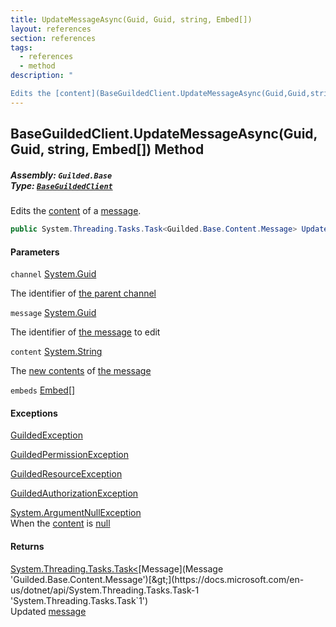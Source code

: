 ```yaml
---
title: UpdateMessageAsync(Guid, Guid, string, Embed[])
layout: references
section: references
tags:
  - references
  - method
description: "

Edits the [content](BaseGuildedClient.UpdateMessageAsync(Guid,Guid,string,Embed[])#Guilded.Base.BaseGuildedClient.UpdateMessageAsync(Guid,Guid,string,Guilded.Base.Embeds.Embed[]).content 'Guilded.Base.BaseGuildedClient.UpdateMessageAsync(Guid, Guid, string, Guilded.Base.Embeds.Embed[]).content') of a [message](BaseGuildedClient.UpdateMessageAsync(Guid,Guid,string,Embed[])#Guilded.Base.BaseGuildedClient.UpdateMessageAsync(Guid,Guid,string,Guilded.Base.Embeds.Embed[]).message 'Guilded.Base.BaseGuildedClient.UpdateMessageAsync(Guid, Guid, string, Guilded.Base.Embeds.Embed[]).message')."
---
```


## BaseGuildedClient.UpdateMessageAsync(Guid, Guid, string, Embed[]) Method
##### **Assembly:** `Guilded.Base`<br/>**Type:** [`BaseGuildedClient`](BaseGuildedClient 'Guilded.Base.BaseGuildedClient')

Edits the [content](BaseGuildedClient.UpdateMessageAsync(Guid,Guid,string,Embed[])#Guilded.Base.BaseGuildedClient.UpdateMessageAsync(Guid,Guid,string,Guilded.Base.Embeds.Embed[]).content 'Guilded.Base.BaseGuildedClient.UpdateMessageAsync(Guid, Guid, string, Guilded.Base.Embeds.Embed[]).content') of a [message](BaseGuildedClient.UpdateMessageAsync(Guid,Guid,string,Embed[])#Guilded.Base.BaseGuildedClient.UpdateMessageAsync(Guid,Guid,string,Guilded.Base.Embeds.Embed[]).message 'Guilded.Base.BaseGuildedClient.UpdateMessageAsync(Guid, Guid, string, Guilded.Base.Embeds.Embed[]).message').

```csharp
public System.Threading.Tasks.Task<Guilded.Base.Content.Message> UpdateMessageAsync(Guid channel, Guid message, string content, params Guilded.Base.Embeds.Embed[] embeds);
```
#### Parameters

<a name='Guilded.Base.BaseGuildedClient.UpdateMessageAsync(Guid,Guid,string,Guilded.Base.Embeds.Embed[]).channel'></a>

`channel` [System.Guid](https://docs.microsoft.com/en-us/dotnet/api/System.Guid 'System.Guid')

The identifier of [the parent channel](ServerChannel 'Guilded.Base.Servers.ServerChannel')

<a name='Guilded.Base.BaseGuildedClient.UpdateMessageAsync(Guid,Guid,string,Guilded.Base.Embeds.Embed[]).message'></a>

`message` [System.Guid](https://docs.microsoft.com/en-us/dotnet/api/System.Guid 'System.Guid')

The identifier of [the message](Message 'Guilded.Base.Content.Message') to edit

<a name='Guilded.Base.BaseGuildedClient.UpdateMessageAsync(Guid,Guid,string,Guilded.Base.Embeds.Embed[]).content'></a>

`content` [System.String](https://docs.microsoft.com/en-us/dotnet/api/System.String 'System.String')

The [new contents](MessageContent 'Guilded.Base.Content.MessageContent') of [the message](Message 'Guilded.Base.Content.Message')

<a name='Guilded.Base.BaseGuildedClient.UpdateMessageAsync(Guid,Guid,string,Guilded.Base.Embeds.Embed[]).embeds'></a>

`embeds` [Embed](Embed 'Guilded.Base.Embeds.Embed')[[]](https://docs.microsoft.com/en-us/dotnet/api/System.Array 'System.Array')

#### Exceptions

[GuildedException](GuildedException 'Guilded.Base.GuildedException')

[GuildedPermissionException](GuildedPermissionException 'Guilded.Base.GuildedPermissionException')

[GuildedResourceException](GuildedResourceException 'Guilded.Base.GuildedResourceException')

[GuildedAuthorizationException](GuildedAuthorizationException 'Guilded.Base.GuildedAuthorizationException')

[System.ArgumentNullException](https://docs.microsoft.com/en-us/dotnet/api/System.ArgumentNullException 'System.ArgumentNullException')  
When the [content](BaseGuildedClient.UpdateMessageAsync(Guid,Guid,string,Embed[])#Guilded.Base.BaseGuildedClient.UpdateMessageAsync(Guid,Guid,string,Guilded.Base.Embeds.Embed[]).content 'Guilded.Base.BaseGuildedClient.UpdateMessageAsync(Guid, Guid, string, Guilded.Base.Embeds.Embed[]).content') is [null](https://docs.microsoft.com/en-us/dotnet/csharp/language-reference/keywords/null 'https://docs.microsoft.com/en-us/dotnet/csharp/language-reference/keywords/null')

#### Returns
[System.Threading.Tasks.Task&lt;](https://docs.microsoft.com/en-us/dotnet/api/System.Threading.Tasks.Task-1 'System.Threading.Tasks.Task`1')[Message](Message 'Guilded.Base.Content.Message')[&gt;](https://docs.microsoft.com/en-us/dotnet/api/System.Threading.Tasks.Task-1 'System.Threading.Tasks.Task`1')  
Updated [message](BaseGuildedClient.UpdateMessageAsync(Guid,Guid,string,Embed[])#Guilded.Base.BaseGuildedClient.UpdateMessageAsync(Guid,Guid,string,Guilded.Base.Embeds.Embed[]).message 'Guilded.Base.BaseGuildedClient.UpdateMessageAsync(Guid, Guid, string, Guilded.Base.Embeds.Embed[]).message')
